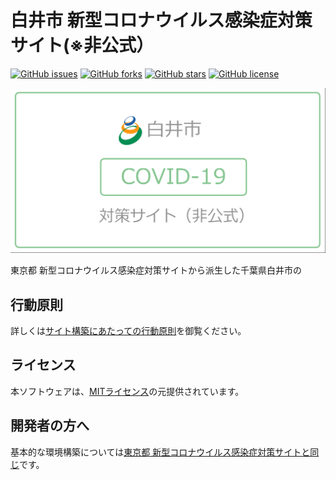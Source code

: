 # 白井市 新型コロナウイルス感染症対策サイト(※非公式）

[![GitHub issues](https://img.shields.io/github/issues/momorito/covid19shiroi)](https://github.com/momorito/covid19shiroi/issues)
[![GitHub forks](https://img.shields.io/github/forks/momorito/covid19shiroi)](https://github.com/momorito/covid19shiroi/network)
[![GitHub stars](https://img.shields.io/github/stars/momorito/covid19shiroi)](https://github.com/momorito/covid19shiroi/stargazers)
[![GitHub license](https://img.shields.io/github/license/momorito/covid19shiroi)](https://github.com/momorito/covid19shiroi/blob/development/LICENSE.txt)

![shiroi covid logo](static/covidshiroilogo.png)

東京都 新型コロナウイルス感染症対策サイトから派生した千葉県白井市の

## 行動原則
詳しくは[サイト構築にあたっての行動原則](./CODE_OF_CONDUCT.md)を御覧ください。

## ライセンス
本ソフトウェアは、[MITライセンス](./LICENSE.txt)の元提供されています。

## 開発者の方へ
基本的な環境構築については[東京都 新型コロナウイルス感染症対策サイトと同じ](./FOR_DEVELOPERS.md)です。
